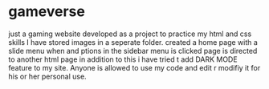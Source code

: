 # gameverse
just a gaming website developed as a project to practice my html and css skills
I have stored images in a seperate folder.
created a home page with a slide menu when and ptions in the sidebar menu is clicked page is directed to another html page 
in addition to this i have tried t add DARK MODE feature to my site.
Anyone is allowed to use my code and edit r modifiy it for his or her personal use.
